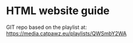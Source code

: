 # HTML website guide

GIT repo based on the playlist at: https://media.catpawz.eu/playlists/QWSmbY2WA